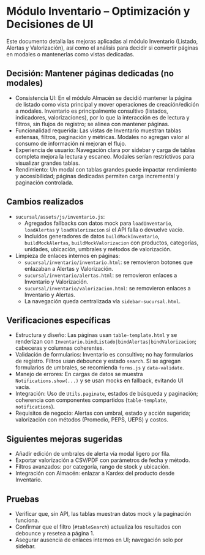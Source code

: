 # Módulo Inventario – Optimización y Decisiones de UI

Este documento detalla las mejoras aplicadas al módulo Inventario (Listado, Alertas y Valorización), así como el análisis para decidir si convertir páginas en modales o mantenerlas como vistas dedicadas.

## Decisión: Mantener páginas dedicadas (no modales)

- Consistencia UI: En el módulo Almacén se decidió mantener la página de listado como vista principal y mover operaciones de creación/edición a modales. Inventario es principalmente consultivo (listados, indicadores, valorizaciones), por lo que la interacción es de lectura y filtros, sin flujos de registro; se alinea con mantener páginas.
- Funcionalidad requerida: Las vistas de Inventario muestran tablas extensas, filtros, paginación y métricas. Modales no agregan valor al consumo de información ni mejoran el flujo.
- Experiencia de usuario: Navegación clara por sidebar y carga de tablas completa mejora la lectura y escaneo. Modales serían restrictivos para visualizar grandes tablas.
- Rendimiento: Un modal con tablas grandes puede impactar rendimiento y accesibilidad; páginas dedicadas permiten carga incremental y paginación controlada.

## Cambios realizados

- `sucursal/assets/js/inventario.js`:
  - Agregados fallbacks con datos mock para `loadInventario`, `loadAlertas` y `loadValorizacion` si el API falla o devuelve vacío.
  - Incluidos generadores de datos `buildMockInventario`, `buildMockAlertas`, `buildMockValorizacion` con productos, categorías, unidades, ubicación, umbrales y métodos de valorización.
- Limpieza de enlaces internos en páginas:
  - `sucursal/inventario/inventario.html`: se removieron botones que enlazaban a Alertas y Valorización.
  - `sucursal/inventario/alertas.html`: se removieron enlaces a Inventario y Valorización.
  - `sucursal/inventario/valorizacion.html`: se removieron enlaces a Inventario y Alertas.
  - La navegación queda centralizada vía `sidebar-sucursal.html`.

## Verificaciones específicas

- Estructura y diseño: Las páginas usan `table-template.html` y se renderizan con `Inventario.bindListado|bindAlertas|bindValorizacion`; cabeceras y columnas coherentes.
- Validación de formularios: Inventario es consultivo; no hay formularios de registro. Filtros usan debounce y estado `search`. Si se agregan formularios de umbrales, se recomienda `forms.js` y `data-validate`.
- Manejo de errores: En cargas de datos se muestra `Notifications.show(...)` y se usan mocks en fallback, evitando UI vacía.
- Integración: Uso de `Utils.paginate`, estados de búsqueda y paginación; coherencia con componentes compartidos (`table-template`, `notifications`).
- Requisitos de negocio: Alertas con umbral, estado y acción sugerida; valorización con métodos (Promedio, PEPS, UEPS) y costos.

## Siguientes mejoras sugeridas

- Añadir edición de umbrales de alerta vía modal ligero por fila.
- Exportar valorización a CSV/PDF con parámetros de fecha y método.
- Filtros avanzados: por categoría, rango de stock y ubicación.
- Integración con Almacén: enlazar a Kardex del producto desde Inventario.

## Pruebas

- Verificar que, sin API, las tablas muestran datos mock y la paginación funciona.
- Confirmar que el filtro (`#tableSearch`) actualiza los resultados con debounce y resetea a página 1.
- Asegurar ausencia de enlaces internos en UI; navegación solo por sidebar.